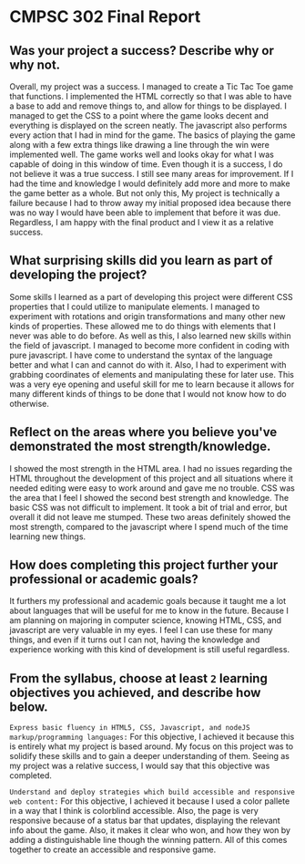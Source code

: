 # CMPSC 302 Final Report

## Was your project a success? Describe why or why not.

Overall, my project was a success. I managed to create a Tic Tac Toe game that functions. I implemented the HTML correctly so that I was able to have a base to add and remove things to, and allow for things to be displayed. I managed to get the CSS to a point where the game looks decent and everything is displayed on the screen neatly. The javascript also performs every action that I had in mind for the game. The basics of playing the game along with a few extra things like drawing a line through the win were implemented well. The game works well and looks okay for what I was capable of doing in this window of time. Even though it is a success, I do not believe it was a true success. I still see many areas for improvement. If I had the time and knowledge I would definitely add more and more to make the game better as a whole. But not only this, My project is technically a failure because I had to throw away my initial proposed idea because there was no way I would have been able to implement that before it was due. Regardless, I am happy with the final product and I view it as a relative success.

## What surprising skills did you learn as part of developing the project?

Some skills I learned as a part of developing this project were different CSS properties that I could utilize to manipulate elements. I managed to experiment with rotations and origin transformations and many other new kinds of properties. These allowed me to do things with elements that I never was able to do before. As well as this, I also learned new skills within the field of javascript. I managed to become more confident in coding with pure javascript. I have come to understand the syntax of the language better and what I can and cannot do with it. Also, I had to experiment with grabbing coordinates of elements and manipulating these for later use. This was a very eye opening and useful skill for me to learn because it allows for many different kinds of things to be done that I would not know how to do otherwise.

## Reflect on the areas where you believe you've demonstrated the most strength/knowledge.

I showed the most strength in the HTML area. I had no issues regarding the HTML throughout the development of this project and all situations where it needed editing were easy to work around and gave me no trouble. CSS was the area that I feel I showed the second best strength and knowledge. The basic CSS was not difficult to implement. It took a bit of trial and error, but overall it did not leave me stumped. These two areas definitely showed the most strength, compared to the javascript where I spend much of the time learning new things.

## How does completing this project further your professional or academic goals?

It furthers my professional and academic goals because it taught me a lot about languages that will be useful for me to know in the future. Because I am planning on majoring in computer science, knowing HTML, CSS, and javascript are very valuable in my eyes. I feel I can use these for many things, and even if it turns out I can not, having the knowledge and experience working with this kind of development is still useful regardless.

## From the syllabus, choose at least `2` learning objectives you achieved, and describe how below.

`Express basic fluency in HTML5, CSS, Javascript, and nodeJS markup/programming languages:` For this objective, I achieved it because this is entirely what my project is based around. My focus on this project was to solidify these skills and to gain a deeper understanding of them. Seeing as my project was a relative success, I would say that this objective was completed.

`Understand and deploy strategies which build accessible and responsive web content:` For this objective, I achieved it because I used a color pallete in a way that I think is colorblind accessible. Also, the page is very responsive because of a status bar that updates, displaying the relevant info about the game. Also, it makes it clear who won, and how they won by adding a distinguishable line though the winning pattern. All of this comes together to create an accessible and responsive game.
